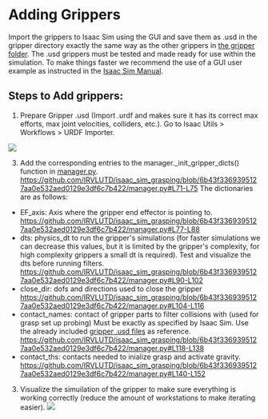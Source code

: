 # Adding Grippers
Import the grippers to Isaac Sim using the GUI and save them as .usd in the gripper directory exactly the same way as the other grippers in [the gripper folder](https://github.com/IRVLUTD/isaac_sim_grasping/blob/main/grippers). The .usd grippers must be tested and made ready for use within the simulation. To make things faster we recommend the use of a GUI user example as instructed in the [Isaac Sim Manual](https://docs.omniverse.nvidia.com/isaacsim/latest/core_api_tutorials/tutorial_core_hello_world.html).


## Steps to Add grippers:
1) Prepare Gripper .usd (Import .urdf and makes sure it has its correct max efforts, max joint velocities, colliders, etc.). Go to Isaac Utils > Workflows > URDF Importer.

![](https://github.com/IRVLUTD/isaac_sim_grasping/blob/main/media/AG1.png)



3) Add the corresponding entries to the manager._init_gripper_dicts() function in [manager.py](https://github.com/IRVLUTD/isaac_sim_grasping/blob/main/manager.py).
https://github.com/IRVLUTD/isaac_sim_grasping/blob/6b43f3369395127aa0e532aed0129e3df6c7b422/manager.py#L71-L75
The dictionaries are as follows:
- EF_axis: Axis where the gripper end effector is pointing to.
https://github.com/IRVLUTD/isaac_sim_grasping/blob/6b43f3369395127aa0e532aed0129e3df6c7b422/manager.py#L77-L88
- dts: physics_dt to run the gripper's simulations (for faster simulations we can decrease this values, but it is limited by the gripper's complexity, for high complexity grippers a small dt is required). Test and visualize the dts before running filters.
https://github.com/IRVLUTD/isaac_sim_grasping/blob/6b43f3369395127aa0e532aed0129e3df6c7b422/manager.py#L90-L102
- close_dir: dofs and directions used to close the gripper
https://github.com/IRVLUTD/isaac_sim_grasping/blob/6b43f3369395127aa0e532aed0129e3df6c7b422/manager.py#L104-L116
- contact_names: contact of gripper parts to filter collisions with (used for grasp set up probing) Must be exactly as specified by Isaac Sim. Use the already included [gripper .usd files](https://github.com/IRVLUTD/isaac_sim_grasping/blob/main/grippers) as reference.
https://github.com/IRVLUTD/isaac_sim_grasping/blob/6b43f3369395127aa0e532aed0129e3df6c7b422/manager.py#L118-L138
- contact_ths: contacts needed to inialize grasp and activate gravity.
https://github.com/IRVLUTD/isaac_sim_grasping/blob/6b43f3369395127aa0e532aed0129e3df6c7b422/manager.py#L140-L152



3) Visualize the simuilation of the gripper to make sure everything is working correctly (reduce the amount of workstations to make iterating easier).
![](https://github.com/IRVLUTD/isaac_sim_grasping/blob/main/media/AG2.png)
